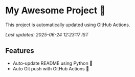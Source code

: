 # My Awesome Project 🚀

This project is automatically updated using GitHub Actions.

_Last updated: 2025-06-24 12:23:17 IST_

## Features
- Auto-update README using Python 🐍
- Auto Git push with GitHub Actions 🤖
